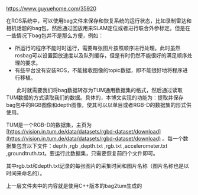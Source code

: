 https://www.guyuehome.com/35920


在ROS系统中，可以使用bag文件来保存和恢复系统的运行状态，比如录制雷达和相机话题的bag包，然后通过回放用来SLAM定位或者进行联合外参标定。但是在一些情况下bag包并不是那么方便，例如：

* 所运行的程序不能时时运行，需要每张图片按照顺序进行处理。此时虽然rosbag可以设置回放速度以及队列缓存，但是有时仍然不能很好的满足顺序处理的要求。
* 有些平台没有安装ROS，不能接收图像的topic数据，即不能很好地将程序进行移植。

  此时就需要我们将bag数据转存为TUM通用数据集的格式，然后通过读取TUM数据的方式读取我们的数据。具体的，本博文实现的功能为：提取并保存bag包中的RGB图像和depth图像，使其可以以单目或者RGB-D的数据集的形式供使用。

TUM是一个RGB-D的数据集，主页为[https://vision.in.tum.de/data/datasets/rgbd-dataset/download](https://vision.in.tum.de/data/datasets/rgbd-dataset/download) 。每一个数据集包含以下文件：depth ,rgb ,depth.txt ,rgb.txt ,accelerometer.txt ,groundtruth.txt。要运行此数据集，只需要恢复前四个文件即可。

其中rgb.txt和depth.txt记录的每张图片的采集时间和图片名称（图片名称也是以时间来命名的）。

上一层文件夹中的内容就是使用C++版本的bag2tum生成的

